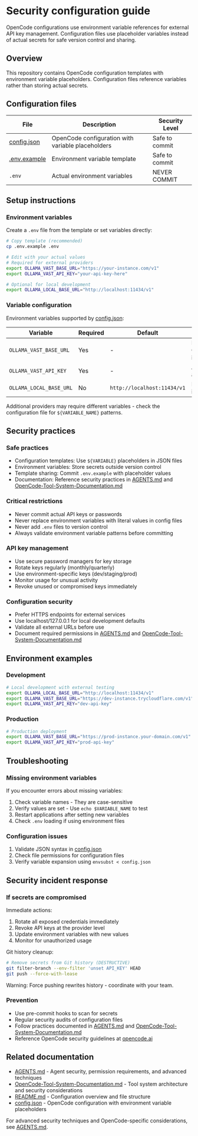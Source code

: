 # Security configuration guide

OpenCode configurations use environment variable references for external API key
management. Configuration files use placeholder variables instead of actual
secrets for safe version control and sharing.

## Overview

This repository contains OpenCode configuration templates with environment
variable placeholders. Configuration files reference variables rather than
storing actual secrets.

## Configuration files

| File                         | Description                                       | Security Level |
| ---------------------------- | ------------------------------------------------- | -------------- |
| [config.json](config.json)   | OpenCode configuration with variable placeholders | Safe to commit |
| [.env.example](.env.example) | Environment variable template                     | Safe to commit |
| `.env`                       | Actual environment variables                      | NEVER COMMIT   |

## Setup instructions

### Environment variables

Create a `.env` file from the template or set variables directly:

```bash
# Copy template (recommended)
cp .env.example .env

# Edit with your actual values
# Required for external providers
export OLLAMA_VAST_BASE_URL="https://your-instance.com/v1"
export OLLAMA_VAST_API_KEY="your-api-key-here"

# Optional for local development
export OLLAMA_LOCAL_BASE_URL="http://localhost:11434/v1"
```

### Variable configuration

Environment variables supported by [config.json](config.json):

| Variable                | Required | Default                     | Purpose                      |
| ----------------------- | -------- | --------------------------- | ---------------------------- |
| `OLLAMA_VAST_BASE_URL`  | Yes      | -                           | External Ollama instance URL |
| `OLLAMA_VAST_API_KEY`   | Yes      | -                           | API key for authentication   |
| `OLLAMA_LOCAL_BASE_URL` | No       | `http://localhost:11434/v1` | Local Ollama instance URL    |

Additional providers may require different variables - check the configuration
file for `${VARIABLE_NAME}` patterns.

## Security practices

### Safe practices

- Configuration templates: Use `${VARIABLE}` placeholders in JSON files
- Environment variables: Store secrets outside version control
- Template sharing: Commit `.env.example` with placeholder values
- Documentation: Reference security practices in [AGENTS.md](AGENTS.md) and
  [OpenCode-Tool-System-Documentation.md](OpenCode-Tool-System-Documentation.md)

### Critical restrictions

- Never commit actual API keys or passwords
- Never replace environment variables with literal values in config files
- Never add `.env` files to version control
- Always validate environment variable patterns before committing

### API key management

- Use secure password managers for key storage
- Rotate keys regularly (monthly/quarterly)
- Use environment-specific keys (dev/staging/prod)
- Monitor usage for unusual activity
- Revoke unused or compromised keys immediately

### Configuration security

- Prefer HTTPS endpoints for external services
- Use localhost/127.0.0.1 for local development defaults
- Validate all external URLs before use
- Document required permissions in [AGENTS.md](AGENTS.md) and
  [OpenCode-Tool-System-Documentation.md](OpenCode-Tool-System-Documentation.md)

## Environment examples

### Development

```bash
# Local development with external testing
export OLLAMA_LOCAL_BASE_URL="http://localhost:11434/v1"
export OLLAMA_VAST_BASE_URL="https://dev-instance.trycloudflare.com/v1"
export OLLAMA_VAST_API_KEY="dev-api-key"
```

### Production

```bash
# Production deployment
export OLLAMA_VAST_BASE_URL="https://prod-instance.your-domain.com/v1"
export OLLAMA_VAST_API_KEY="prod-api-key"
```

## Troubleshooting

### Missing environment variables

If you encounter errors about missing variables:

1. Check variable names - They are case-sensitive
2. Verify values are set - Use `echo $VARIABLE_NAME` to test
3. Restart applications after setting new variables
4. Check `.env` loading if using environment files

### Configuration issues

1. Validate JSON syntax in [config.json](config.json)
2. Check file permissions for configuration files
3. Verify variable expansion using `envsubst < config.json`

## Security incident response

### If secrets are compromised

Immediate actions:

1. Rotate all exposed credentials immediately
2. Revoke API keys at the provider level
3. Update environment variables with new values
4. Monitor for unauthorized usage

Git history cleanup:

```bash
# Remove secrets from Git history (DESTRUCTIVE)
git filter-branch --env-filter 'unset API_KEY' HEAD
git push --force-with-lease
```

Warning: Force pushing rewrites history - coordinate with your team.

### Prevention

- Use pre-commit hooks to scan for secrets
- Regular security audits of configuration files
- Follow practices documented in [AGENTS.md](AGENTS.md) and
  [OpenCode-Tool-System-Documentation.md](OpenCode-Tool-System-Documentation.md)
- Reference OpenCode security guidelines at [opencode.ai](https://opencode.ai)

## Related documentation

- [AGENTS.md](AGENTS.md) - Agent security, permission requirements, and advanced
  techniques
- [OpenCode-Tool-System-Documentation.md](OpenCode-Tool-System-Documentation.md) -
  Tool system architecture and security considerations
- [README.md](README.md) - Configuration overview and file structure
- [config.json](config.json) - OpenCode configuration with environment variable
  placeholders

For advanced security techniques and OpenCode-specific considerations, see
[AGENTS.md](AGENTS.md).
